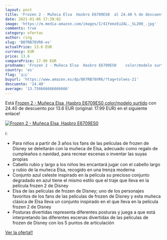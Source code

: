 ```yaml
---
layout: post
title: 'Frozen 2 - Muñeca Elsa  Hasbro E6709ES0  al 24.40 % de descuento'
date: 2021-01-06 17:39:02
image: 'https://m.media-amazon.com/images/I/41YemzEu2AL._SL200_.jpg'
comments: true
category: ofertas
author: ring
slug: 'B07RB78VR6-es'
actualPrice: 13.6 EUR
currency: EUR
price: 13.6
comparePrice: 17.99 EUR
prodname: 'Frozen 2 - Muñeca Elsa  Hasbro E6709ES0    color/modelo surtido'
country: 'es'
flag: '🇪🇸'
buyurl: 'https://www.amazon.es/dp/B07RB78VR6/?tag=tolees-21'
descuento: '24.40'
average: '13.756666666666666'
---
```


Está [Frozen 2 - Muñeca Elsa  Hasbro E6709ES0    color/modelo surtido](https://www.amazon.es/dp/B07RB78VR6/?tag=tolees-21) con 24.40 de descuento por 13.6 EUR (original: 17.99 EUR) en el siguiente enlace!

[![Frozen 2 - Muñeca Elsa  Hasbro E6709ES0 ](https://m.media-amazon.com/images/I/41YemzEu2AL._SL200_.jpg)](https://www.amazon.es/dp/B07RB78VR6/?tag=tolees-21)

ℹ️:

- Para niños a partir de 3 años los fans de las películas de frozen de Disney se deleitarán con la muñeca de Elsa, adecuado como regalo de cumpleaños o navidad, para recrear escenas o inventar las suyas propias
- Cabello rubio y largo a los niños les encantará jugar con el cabello largo y rubio de la muñeca Elsa, recogido en una trenza moderna
- Conjunto azul celeste inspirado en la película su precioso conjunto degradado en azul tiene el mismo estilo que el traje que lleva en la película frozen 2 de Disney
- Elsa de las películas de frozen de Disney; uno de los personajes favoritos de los fans de las películas de frozen de Disney y esta muñeca clásica de Elsa lleva un conjunto inspirado en el que lleva en la película frozen 2 de Disney
- Posturas divertidas representa diferentes posturas y juega a que está interpretando las diferentes escenas divertidas de las películas de frozen de Disney con los 5 puntos de articulación

[Ver la oferta!!](https://www.amazon.es/dp/B07RB78VR6/?tag=tolees-21)
